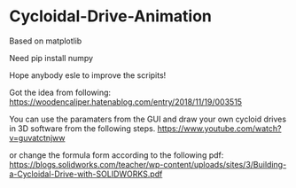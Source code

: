 # Cycloidal-Drive-Animation
Based on matplotlib

Need pip install numpy

Hope anybody esle to improve the scripits!

Got the idea from following:
https://woodencaliper.hatenablog.com/entry/2018/11/19/003515

You can use the paramaters from the GUI and draw your own cycloid drives in 3D software from the following steps.
https://www.youtube.com/watch?v=guvatctnjww

or change the formula form according to the following pdf:
https://blogs.solidworks.com/teacher/wp-content/uploads/sites/3/Building-a-Cycloidal-Drive-with-SOLIDWORKS.pdf
